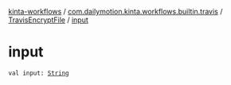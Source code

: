 [kinta-workflows](../../index.md) / [com.dailymotion.kinta.workflows.builtin.travis](../index.md) / [TravisEncryptFile](index.md) / [input](./input.md)

# input

`val input: `[`String`](https://kotlinlang.org/api/latest/jvm/stdlib/kotlin/-string/index.html)